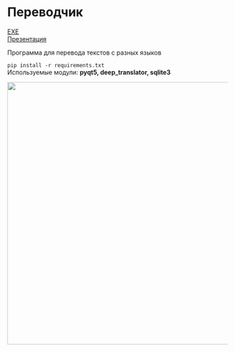 # Переводчик

<a href="https://mc.nedosite.me/main.exe">EXE</a><br>
<a href="https://docs.google.com/presentation/d/1KLEaBRaIOPc-bK73jdQeZIPGklDE2oxn1l3hZ8TbmwY/edit?usp=sharing">Презентация</a>

Программа для перевода текстов с разных языков

<code>pip install -r requirements.txt</code><br>
Используемые модули: <b>pyqt5, deep_translator, sqlite3</b>


<img src="https://i.yapx.ru/QVL9X.gif" width="600">
